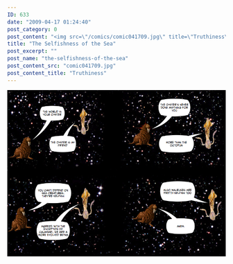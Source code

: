 ```yaml
---
ID: 633
date: "2009-04-17 01:24:40"
post_category: 0
post_content: "<img src=\"/comics/comic041709.jpg\" title=\"Truthiness\" />"
title: "The Selfishness of the Sea"
post_excerpt: ""
post_name: "the-selfishness-of-the-sea"
post_content_src: "comic041709.jpg"
post_content_title: "Truthiness"
---
```



[![Truthiness](/comics-hi-res/comic041709.jpg)](/comics-hi-res/comic041709.jpg)
